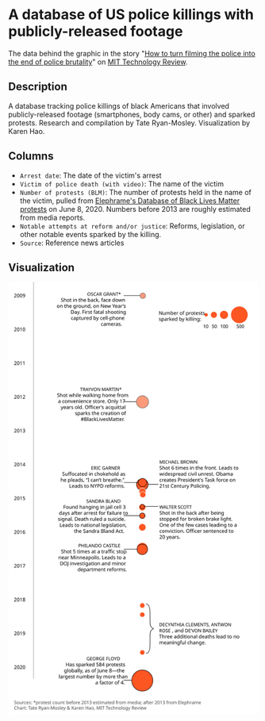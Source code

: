 # A database of US police killings with publicly-released footage

The data behind the graphic in the story "<a href="https://www.technologyreview.com/2020/06/10/1002913/how-to-end-police-brutality-filming-witnessing-legislation/">How to turn filming the police into the end of police brutality</a>" on <a href='https://www.technologyreview.com/'>MIT Technology Review</a>.

## Description
A database tracking police killings of black Americans that involved publicly-released footage (smartphones, body cams, or other) and sparked protests. Research and compilation by Tate Ryan-Mosley. Visualization by Karen Hao.

## Columns
* `Arrest date`: The date of the victim's arrest
* `Victim of police death (with video)`: The name of the victim
* `Number of protests (BLM)`: The number of protests held in the name of the victim, pulled from <a href="https://elephrame.com/textbook/BLM/chart">Elephrame's Database of Black Lives Matter protests</a> on June 8, 2020. Numbers before 2013 are roughly estimated from media reports.
* `Notable attempts at reform and/or justice`: Reforms, legislation, or other notable events sparked by the killing.
* `Source`: Reference news articles

## Visualization
![alt text](https://github.com/karenhao/techreview_police_killings/blob/master/Police%20killings%20timeline%20vertical_EL.svg)
